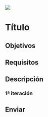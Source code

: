 ![](https://user-images.githubusercontent.com/27650532/77754601-e8365180-702b-11ea-8bed-5bc14a43f869.png)

# Título #

## Objetivos ##

## Requisitos ##

## Descripción ##

### 1ª iteración ###

## Enviar ##
